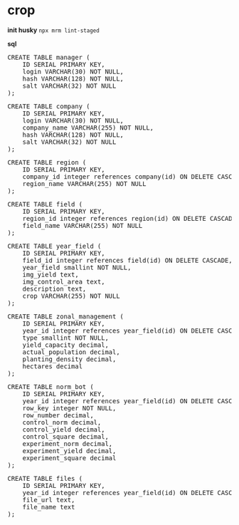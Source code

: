 # crop

**init husky**
`npx mrm lint-staged`

**sql**

<pre>
CREATE TABLE manager (
    ID SERIAL PRIMARY KEY,
    login VARCHAR(30) NOT NULL,
    hash VARCHAR(128) NOT NULL,
    salt VARCHAR(32) NOT NULL
);
</pre>

<pre>
CREATE TABLE company (
    ID SERIAL PRIMARY KEY,
    login VARCHAR(30) NOT NULL,
    company_name VARCHAR(255) NOT NULL,
    hash VARCHAR(128) NOT NULL,
    salt VARCHAR(32) NOT NULL
);
</pre>

<pre>
CREATE TABLE region (
    ID SERIAL PRIMARY KEY,
    company_id integer references company(id) ON DELETE CASCADE,
    region_name VARCHAR(255) NOT NULL
);
</pre>

<pre>
CREATE TABLE field (
    ID SERIAL PRIMARY KEY,
    region_id integer references region(id) ON DELETE CASCADE,
    field_name VARCHAR(255) NOT NULL
);
</pre>

<pre>
CREATE TABLE year_field (
    ID SERIAL PRIMARY KEY,
    field_id integer references field(id) ON DELETE CASCADE,
    year_field smallint NOT NULL,
    img_yield text,
    img_control_area text,
    description text,
    crop VARCHAR(255) NOT NULL
);
</pre>

<pre>
CREATE TABLE zonal_management (
    ID SERIAL PRIMARY KEY,
    year_id integer references year_field(id) ON DELETE CASCADE,
    type smallint NOT NULL,
    yield_capacity decimal,
    actual_population decimal,
    planting_density decimal,
    hectares decimal
);
</pre>

<pre>
CREATE TABLE norm_bot (
    ID SERIAL PRIMARY KEY,
    year_id integer references year_field(id) ON DELETE CASCADE,
    row_key integer NOT NULL,
    row_number decimal,
    control_norm decimal,
    control_yield decimal,
    control_square decimal,
    experiment_norm decimal,
    experiment_yield decimal,
    experiment_square decimal
);
</pre>


<pre>
CREATE TABLE files (
    ID SERIAL PRIMARY KEY,
    year_id integer references year_field(id) ON DELETE CASCADE,
    file_url text,
    file_name text
);
</pre>
